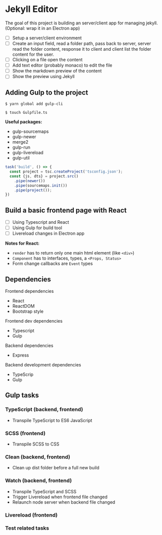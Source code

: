 # Jekyll Editor

The goal of this project is building an server/client app for managing jekyll. (Optional: wrap it in an Electron app)

-[ ] Setup a server/client environment
-[ ] Create an input field, read a folder path, pass back to server, server read the folder content, response it to client and client list the folder content for the user.
-[ ] Clicking on a file open the content
-[ ] Add text editor (probably monaco) to edit the file
-[ ] Show the markdown preview of the content
-[ ] Show the preview using Jekyll

## Adding Gulp to the project

```shell
$ yarn global add gulp-cli 
```

```shell
$ touch Gulpfile.ts
```

**Useful packages:**

* gulp-sourcemaps
* gulp-newer
* merge2
* gulp-run
* gulp-livereload
* gulp-util

```typescript
task('build', () => {
  const project = tsc.createProject('tsconfig.json');
  const {js, dts} = project.src()
    .pipe(newer())
    .pipe(sourcemaps.init())
    .pipe(project());
})
```

## Build a basic frontend page with React

-[ ] Using Typescript and React
-[ ] Using Gulp for build tool
-[ ] Livereload changes in Electron app

__Notes for React:__

* `render` has to return only one main html element (like `<div>`)
* `Component` has to interfaces, types, a `<Props, Status>`
* Form change callbacks are `Event` types

## Dependencies

Frontend dependencies
- React
- ReactDOM
- Bootstrap style

Frontend dev dependencies
- Typescript
- Gulp

Backend dependencies
- Express

Backend development dependencies
- TypeScrip
- Gulp

## Gulp tasks

### TypeScript (backend, frontend)

* Transpile TypeScript to ES6 JavaScript

### SCSS (frontend)

* Transpile SCSS to CSS

### Clean (backend, frontend)

* Clean up dist folder before a full new build

### Watch (backend, frontend)

* Transpile TypeScript and SCSS
* Trigger Livereload when frontend file changed
* Relaunch node server when backend file changed

### Livereload (frontend)

### Test related tasks
